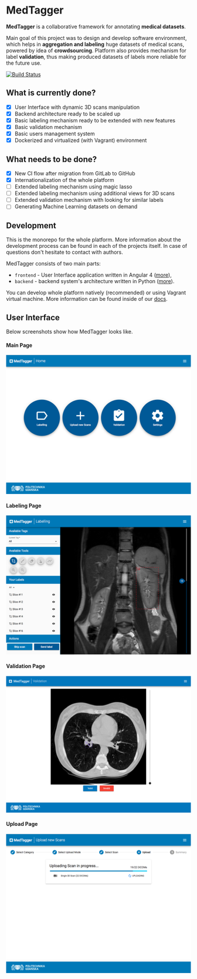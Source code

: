 # MedTagger

**MedTagger** is a collaborative framework for annotating **medical datasets**.

Main goal of this project was to design and develop software environment,
which helps in **aggregation and labeling** huge datasets of medical scans,
powered by idea of **crowdsourcing**. Platform also provides mechanism for
label **validation**, thus making produced datasets of labels more reliable
for the future use.

[![Build Status](https://travis-ci.com/jpowie01/MedTagger.svg?token=L7HTUx9jsBXG6tqCCqWJ&branch=master)](https://travis-ci.com/jpowie01/MedTagger)

## What is currently done?
 - [x] User Interface with dynamic 3D scans manipulation
 - [x] Backend architecture ready to be scaled up
 - [x] Basic labeling mechanism ready to be extended with new features
 - [x] Basic validation mechanism
 - [x] Basic users management system
 - [x] Dockerized and virtualized (with Vagrant) environment   

## What needs to be done?
 - [x] New CI flow after migration from GitLab to GitHub
 - [x] Internationalization of the whole platform
 - [ ] Extended labeling mechanism using magic lasso
 - [ ] Extended labeling mechanism using additional views for 3D scans
 - [ ] Extended validation mechanism with looking for similar labels
 - [ ] Generating Machine Learning datasets on demand

## Development
This is the monorepo for the whole platform. More information about the
development process can be found in each of the projects itself. In case
of questions don't hesitate to contact with authors.

MedTagger consists of two main parts:
 - `frontend` - User Interface application written in Angular 4 ([more](/frontend)),
 - `backend` - backend system's architecture written in Python ([more](/backend)).

You can develop whole platform natively (recommended) or using Vagrant
 virtual machine. More information can be found inside of our [docs](/docs).

## User Interface
Below screenshots show how MedTagger looks like.

#### Main Page
![Main Page](/docs/assets/main_page.png)

#### Labeling Page
![Labeling Page](/docs/assets/labeling_page.png)

#### Validation Page
![Validation Page](docs/assets/validation_page.png)

#### Upload Page
![Upload Page](docs/assets/upload_page.png)

